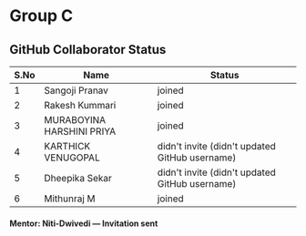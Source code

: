 # Group C  
## GitHub Collaborator Status  

| S.No | Name                       | Status                                      |
|------|----------------------------|---------------------------------------------|
| 1    | Sangoji Pranav             | joined                                      |
| 2    | Rakesh Kummari             | joined                                      |
| 3    | MURABOYINA HARSHINI PRIYA  | joined                                      |
| 4    | KARTHICK VENUGOPAL         | didn't invite (didn't updated GitHub username) |
| 5    | Dheepika Sekar             | didn't invite (didn't updated GitHub username) |
| 6    | Mithunraj M                | joined |

#### **Mentor:** Niti-Dwivedi — Invitation sent
